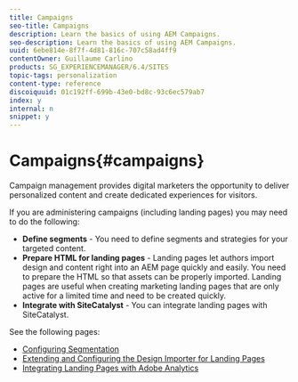```yaml
---
title: Campaigns
seo-title: Campaigns
description: Learn the basics of using AEM Campaigns.
seo-description: Learn the basics of using AEM Campaigns.
uuid: 6ebe814e-8f7f-4d81-816c-707c58ad4ff9
contentOwner: Guillaume Carlino
products: SG_EXPERIENCEMANAGER/6.4/SITES
topic-tags: personalization
content-type: reference
discoiquuid: 01c192ff-699b-43e0-bd8c-93c6ec579ab7
index: y
internal: n
snippet: y
---
```


# Campaigns{#campaigns}

Campaign management provides digital marketers the opportunity to deliver personalized content and create dedicated experiences for visitors.

If you are administering campaigns (including landing pages) you may need to do the following:

* **Define segments** - You need to define segments and strategies for your targeted content.
* **Prepare HTML for landing pages** - Landing pages let authors import design and content right into an AEM page quickly and easily. You need to prepare the HTML so that assets can be properly imported. Landing pages are useful when creating marketing landing pages that are only active for a limited time and need to be created quickly.
* **Integrate with SiteCatalyst** - You can integrate landing pages with SiteCatalyst.

See the following pages:

* [Configuring Segmentation](../../../sites/administering/using/campaign-segmentation.md)
* [Extending and Configuring the Design Importer for Landing Pages](../../../sites/administering/using/extending-the-design-importer-for-landingpages.md)
* [Integrating Landing Pages with Adobe Analytics](../../../sites/administering/using/integrating-landing-pages-with-adobe-analytics.md)

